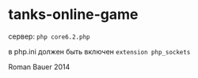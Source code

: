 # tanks-online-game

сервер: `php core6.2.php`

в php.ini должен быть включен `extension php_sockets`

Roman Bauer 2014
